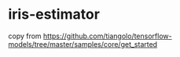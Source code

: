 # iris-estimator

copy from https://github.com/tiangolo/tensorflow-models/tree/master/samples/core/get_started
